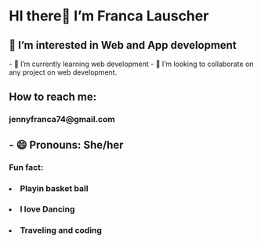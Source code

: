 <h1>HI there👋 I’m Franca Lauscher</h1>
<h2>👀 I’m interested in Web and App development</h2>
- 🌱 I’m currently learning web development
- 💞️ I’m looking to collaborate on any project on web development.
<h2>How to reach me: <h3>jennyfranca74@gmail.com</h3><h2>
- 😄 Pronouns: She/her
<h3>Fun fact: 
<ull>
<h4><li>Playin basket ball</li></h4>
<h4><li>I love Dancing</li></h4>
<h4><li>Traveling and coding</li></h4>
</ull></h3>

<!---
FrancaFL/FrancaFL is a ✨ special ✨ repository because its `README.md` (this file) appears on your GitHub profile.
You can click the Preview link to take a look at your changes.
--->

